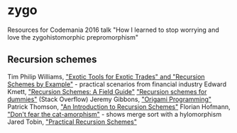 # zygo
Resources for Codemania 2016 talk "How I learned to stop worrying and love the zygohistomorphic prepromorphism"

## Recursion schemes
Tim Philip Williams, ["Exotic Tools for Exotic Trades" and "Recursion Schemes by Example"](http://www.timphilipwilliams.com/slides.html) - practical scenarios from financial industry
Edward Kmett, ["Recursion Schemes: A Field Guide"](http://comonad.com/reader/2009/recursion-schemes/)
["Recursion schemes for dummies"](http://comonad.com/reader/2009/recursion-schemes/) (Stack Overflow)
Jeremy Gibbons, ["Origami Programming"](https://www.cs.ox.ac.uk/jeremy.gibbons/publications/origami.pdf)
Patrick Thomson, ["An Introduction to Recursion Schemes"](http://blog.sumtypeofway.com/an-introduction-to-recursion-schemes/)
Florian Hofmann, ["Don't fear the cat-amorphism"](http://fho.f12n.de/posts/2014-05-07-dont-fear-the-cat.html) - shows merge sort with a hylomorphism
Jared Tobin, ["Practical Recursion Schemes"](https://medium.com/@jaredtobin/practical-recursion-schemes-c10648ec1c29#.qq9qi0dqc)
